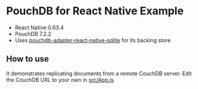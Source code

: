 # PouchDB for React Native Example

- React Native 0.63.4
- PouchDB 7.2.2
- Uses [pouchdb-adapter-react-native-sqlite](https://github.com/craftzdog/pouchdb-adapter-react-native-sqlite) for its backing store

## How to use

It demonstrates replicating documents from a remote CouchDB server.
Edit the CouchDB URL to your own in [src/App.js](https://github.com/craftzdog/pouchdb-react-native/blob/v7/example/src/App.js#L11).
